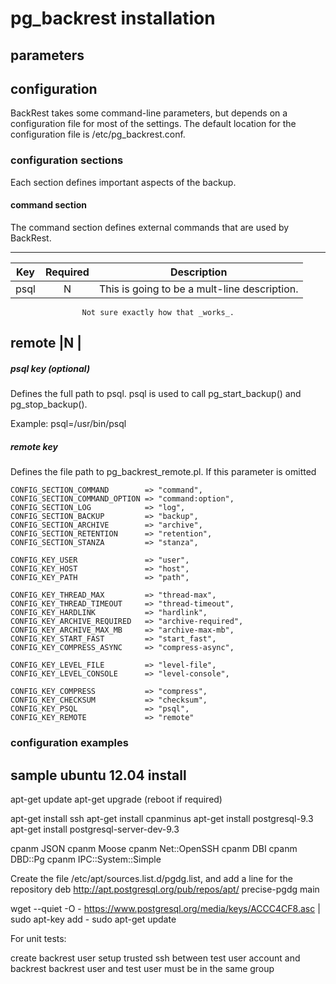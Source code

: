 # pg_backrest installation

## parameters

## configuration

BackRest takes some command-line parameters, but depends on a configuration file for most of the settings.  The default location for the configuration file is /etc/pg_backrest.conf.

### configuration sections

Each section defines important aspects of the backup.

#### command section

The command section defines external commands that are used by BackRest.

-------------------------------
Key    | Required | Description
-------|:--------:| -----------
psql   |N         | This is going to be a mult-line description.
                    Not sure exactly how that _works_.

remote |N         |
-------------------------------

##### psql key (optional)

Defines the full path to psql.  psql is used to call pg\_start\_backup() and pg\_stop\_backup().

Example:
psql=/usr/bin/psql

##### remote key

Defines the file path to pg\_backrest\_remote.pl. If this parameter is omitted 


    CONFIG_SECTION_COMMAND        => "command",
    CONFIG_SECTION_COMMAND_OPTION => "command:option",
    CONFIG_SECTION_LOG            => "log",
    CONFIG_SECTION_BACKUP         => "backup",
    CONFIG_SECTION_ARCHIVE        => "archive",
    CONFIG_SECTION_RETENTION      => "retention",
    CONFIG_SECTION_STANZA         => "stanza",

    CONFIG_KEY_USER               => "user",
    CONFIG_KEY_HOST               => "host",
    CONFIG_KEY_PATH               => "path",

    CONFIG_KEY_THREAD_MAX         => "thread-max",
    CONFIG_KEY_THREAD_TIMEOUT     => "thread-timeout",
    CONFIG_KEY_HARDLINK           => "hardlink",
    CONFIG_KEY_ARCHIVE_REQUIRED   => "archive-required",
    CONFIG_KEY_ARCHIVE_MAX_MB     => "archive-max-mb",
    CONFIG_KEY_START_FAST         => "start_fast",
    CONFIG_KEY_COMPRESS_ASYNC     => "compress-async",

    CONFIG_KEY_LEVEL_FILE         => "level-file",
    CONFIG_KEY_LEVEL_CONSOLE      => "level-console",

    CONFIG_KEY_COMPRESS           => "compress",
    CONFIG_KEY_CHECKSUM           => "checksum",
    CONFIG_KEY_PSQL               => "psql",
    CONFIG_KEY_REMOTE             => "remote"

### configuration examples

## sample ubuntu 12.04 install

apt-get update
apt-get upgrade (reboot if required)

apt-get install ssh
apt-get install cpanminus
apt-get install postgresql-9.3
apt-get install postgresql-server-dev-9.3

cpanm JSON
cpanm Moose
cpanm Net::OpenSSH
cpanm DBI
cpanm DBD::Pg
cpanm IPC::System::Simple

Create the file /etc/apt/sources.list.d/pgdg.list, and add a line for the repository
deb http://apt.postgresql.org/pub/repos/apt/ precise-pgdg main

wget --quiet -O - https://www.postgresql.org/media/keys/ACCC4CF8.asc | sudo apt-key add -
sudo apt-get update


For unit tests:

create backrest user
setup trusted ssh between test user account and backrest
backrest user and test user must be in the same group
